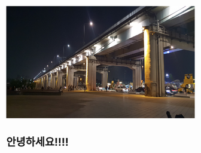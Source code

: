 <!DOCTYPE html>
<html lang="en">
<head>
    <meta charset="UTF-8">
    <meta http-equiv="X-UA-Compatible" content="IE=edge">
    <meta name="viewport" content="width=device-width, initial-scale=1.0">
    <title>Dozziny's Blog</title>
    <img src="./_img/bridge.jpg"height="300"width="885">
</head>
<body>
    <H1>안녕하세요!!!!</H1>
</body>
</html>
